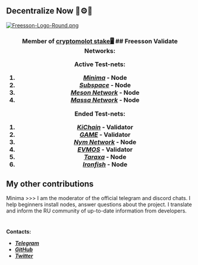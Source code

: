 ## Decentralize Now 🧬⚙️🌠
[![Freesson-Logo-Round.png](https://i.postimg.cc/Xqjc9skX/Freesson-Logo-Round.png "Freesson Logo")](https://postimg.cc/bD5thHMj)  
<h3 align="center">Member of <a href="https://cryptomolotstake.com//" target="_blank">cryptomolot stake🖥</a>  
## Freesson Validate Networks:
   
**Active Test-nets:**  
1. ***[Minima](https://minima.global/ "Minima Official Site")*** - Node  
2. ***[Subspace](https://subspace.network/ "Subspace Official Site")*** - Node  
3. ***[Meson Network](https://meson.network/ "Meson")*** - Node    
4. ***[Massa Network](https://massa.net/ "Massa Official Site")*** - Node  


**Ended Test-nets:**  
1. ***[KiChain](https://ki.thecodes.dev/validator/tkivaloper19au92d9gv0wclccayheyym98peagrwys65f8x3 "Freesson")*** - Validator  
2. ***[GAME](https://neuron.game-explorer.io/validators/gamevaloper1u3wxrlcga09gqhr72vtnlgj2sn9zan7t4splcv "Freesson")*** - Validator  
3. ***[Nym Network](https://nymtech.net/ "Nym Official Site")*** - Node  
4. ***[EVMOS](https://evmos.dev/ "Evmos Documentation")*** - Validator  
5. ***[Taraxa](https://community.taraxa.io/node "Taraxa Community Site")*** - Node  
6. ***[Ironfish](https://ironfish.network/ "Ironfish Official Site")*** - Node


## My other contributions  
Minima >>> I am the moderator of the official telegram and discord chats. I help beginners install nodes, answer questions about the project. I translate and inform the RU community of up-to-date information from developers.
#   
    
 **Contacts:**  
 * ***[Telegram](https://t.me/Freesson "@Freesson")***  
 * ***[GitHub](https://github.com/Fr33sson "@Fr33sson")***  
 * ***[Twitter](https://twitter.com/AlexFreesson "@AlexFreesson")***  
 

